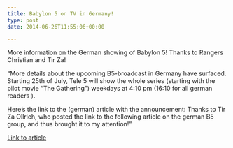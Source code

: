 ```yaml
---
title: Babylon 5 on TV in Germany!
type: post
date: 2014-06-26T11:55:06+00:00

---
```

More information on the German showing of Babylon 5! Thanks to Rangers Christian and Tir Za!

&#8220;More details about the upcoming B5-broadcast in Germany have surfaced. Starting 25th of July, Tele 5 will show the whole series (starting with the pilot movie &#8220;The Gathering&#8221;) weekdays at 4:10 pm (16:10 for all german readers ).

Here&#8217;s the link to the (german) article with the announcement: Thanks to Tir Za Ollrich, who posted the link to the following article on the german B5 group, and thus brought it to my attention!&#8221;

[Link to article][1]

 [1]: http://www.wunschliste.de/tvnews/m/babylon-5-tele-5-wiederholt-sci-fi-klassiker-ab-ende-juli
